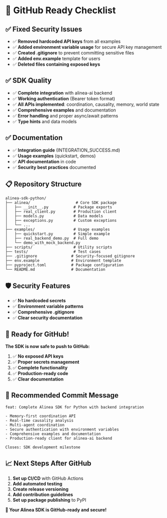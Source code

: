 # 🚀 GitHub Ready Checklist

## ✅ **Fixed Security Issues**

- ✅ **Removed hardcoded API keys** from all examples
- ✅ **Added environment variable usage** for secure API key management
- ✅ **Created .gitignore** to prevent committing sensitive files
- ✅ **Added env.example** template for users
- ✅ **Deleted files containing exposed keys**

## ✅ **SDK Quality**

- ✅ **Complete integration** with alinea-ai backend
- ✅ **Working authentication** (Bearer token format)
- ✅ **All APIs implemented**: coordination, causality, memory, world state
- ✅ **Comprehensive examples** and documentation
- ✅ **Error handling** and proper async/await patterns
- ✅ **Type hints** and data models

## ✅ **Documentation**

- ✅ **Integration guide** (INTEGRATION_SUCCESS.md)
- ✅ **Usage examples** (quickstart, demos)
- ✅ **API documentation** in code
- ✅ **Security best practices** documented

## 📋 **Repository Structure**

```
alinea-sdk-python/
├── alinea/                    # Core SDK package
│   ├── __init__.py           # Package exports
│   ├── real_client.py        # Production client
│   ├── models.py             # Data models
│   ├── exceptions.py         # Custom exceptions
│   └── ...
├── examples/                 # Usage examples
│   ├── quickstart.py         # Simple example
│   ├── real_backend_demo.py  # Full demo
│   └── demo_with_mock_backend.py
├── scripts/                  # Utility scripts
├── tests/                    # Test cases
├── .gitignore               # Security-focused gitignore
├── env.example              # Environment template
├── pyproject.toml           # Package configuration
└── README.md                # Documentation
```

## 🛡️ **Security Features**

- ✅ **No hardcoded secrets**
- ✅ **Environment variable patterns**
- ✅ **Comprehensive .gitignore**
- ✅ **Clear security documentation**

## 🎯 **Ready for GitHub!**

**The SDK is now safe to push to GitHub:**

1. ✅ **No exposed API keys**
2. ✅ **Proper secrets management**
3. ✅ **Complete functionality**
4. ✅ **Production-ready code**
5. ✅ **Clear documentation**

## 🚀 **Recommended Commit Message**

```
feat: Complete Alinea SDK for Python with backend integration

- Memory-first coordination API
- Real-time causality analysis
- Multi-agent coordination
- Secure authentication with environment variables
- Comprehensive examples and documentation
- Production-ready client for alinea-ai backend

Closes: SDK development milestone
```

## 📈 **Next Steps After GitHub**

1. **Set up CI/CD** with GitHub Actions
2. **Add automated testing**
3. **Create release versioning**
4. **Add contribution guidelines**
5. **Set up package publishing** to PyPI

**🎉 Your Alinea SDK is GitHub-ready and secure!**
